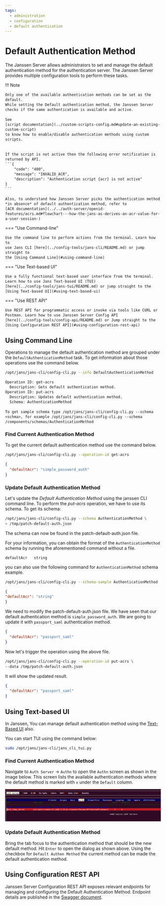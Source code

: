 ```yaml
---
tags:
  - administration
  - configuration
  - default authentication
---
```


# Default Authentication Method

The Janssen Server allows administrators to set and manage the default
authentication method for the authentication server.
The Janssen Server provides multiple configuration tools to perform these tasks.

!!! Note

    Only one of the available authentication methods can be set as the default.
    While setting the Default authentication method, the Janssen Server 
    checks if the same authentication is available and active.
    
    See 
    [script documentation](../custom-scripts-config.md#update-an-existing-custom-script) 
    to know how to enable/disable authentication methods using custom scripts.


    If the script is not active then the following error notification is 
    returned by API.
    ```{
        "code": "400",
        "message": "INVALID_ACR",
        "description": "Authentication script {acr} is not active"
    }
    ```

    Also, to understand how Janssen Server picks the authentication method *in absence* of default authentication method, refer to 
    [ACR documentation](../../auth-server/openid-features/acrs.md#flowchart---how-the-jans-as-derives-an-acr-value-for-a-user-session-)

=== "Use Command-line"

    Use the command line to perform actions from the terminal. Learn how to
    use Jans CLI [here](../config-tools/jans-cli/README.md) or jump straight to
    the [Using Command Line](#using-command-line)

=== "Use Text-based UI"

    Use a fully functional text-based user interface from the terminal.
    Learn how to use Jans Text-based UI (TUI)
    [here](../config-tools/jans-tui/README.md) or jump straight to the
    [Using Text-based UI](#using-text-based-ui)

=== "Use REST API"

    Use REST API for programmatic access or invoke via tools like CURL or 
    Postman. Learn how to use Janssen Server Config API 
    [here](../config-tools/config-api/README.md) or Jump straight to the
    [Using Configuration REST API](#using-configuration-rest-api)

##  Using Command Line

Operations to manage the default authentication method are grouped under the
`DefaultAuthenticationMethod` task. To get information about those operations
use the command below.

```bash title="Command"
/opt/jans/jans-cli/config-cli.py --info DefaultAuthenticationMethod
```
```text title="Output"
Operation ID: get-acrs
  Description: Gets default authentication method.
Operation ID: put-acrs
  Description: Updates default authentication method.
  Schema: AuthenticationMethod

To get sample schema type /opt/jans/jans-cli/config-cli.py --schema <schma>, for example /opt/jans/jans-cli/config-cli.py --schema /components/schemas/AuthenticationMethod
```

### Find Current Authentication Method

To get the current default authentication method use the command below.
```bash title="Command"
/opt/jans/jans-cli/config-cli.py --operation-id get-acrs
```
```json title="Sample Output"
{
  "defaultAcr": "simple_password_auth"
}
```

### Update Default Authentication Method

Let's update the _Default Authentication Method_ using the janssen CLI command line.
To perform the _put-acrs_ operation, we have to use its schema.
To get its schema:

```bash title="Command"
/opt/jans/jans-cli/config-cli.py --schema AuthenticationMethod \
> /tmp/patch-default-auth.json
```
The schema can now be found in the patch-default-auth.json file.

For your information, you can obtain the format of the `AuthenticationMethod`
schema by running the aforementioned command without a file.

```text title="Schema Format"
defaultAcr   string
```
you can also use the following command for `AuthenticationMethod` schema example.

```bash title="Command"
/opt/jans/jans-cli/config-cli.py --schema-sample AuthenticationMethod
```
```json title="Schema Example"
{
"defaultAcr": "string"
}
```

We need to modify the patch-default-auth.json file.
We have seen that our default authentication method is `simple_password_auth`.
We are going to update it with `passport_saml` authentication method.

```json title="input"
{
  "defaultAcr": "passport_saml"
}

```

Now let's trigger the operation using the above file.

```bash title="Command"
/opt/jans/jans-cli/config-cli.py --operation-id put-acrs \
--data /tmp/patch-default-auth.json
```

It will show the updated result.

```json title="Sample Output"
{
  "defaultAcr": "passport_saml"
}

```

##  Using Text-based UI

In Janssen, You can manage default authentication method using
the [Text-Based UI](../config-tools/jans-tui/README.md) also.

You can start TUI using the command below:

```bash title="Command"
sudo /opt/jans/jans-cli/jans_cli_tui.py
```

### Find Current Authentication Method

Navigate to `Auth Server` -> `Authn` to open the `Authn` screen as shown
in the image below. This screen lists the available authentication methods
where the default method is marked with `x` under the `Default` column.

![image](../../../assets/tui-curr-authn-method.png)


### Update Default Authentication Method

Bring the tab focus to the authentication method that should be the new default
method. Hit `Enter` to open the dialog as shown above. Using the checkbox for
`Default Authen Method` the current method can be made the default 
authentication method.


## Using Configuration REST API

Janssen Server Configuration REST API exposes relevant endpoints for managing
and configuring the Default Authentication Method. Endpoint details are published
in the [Swagger document](./../../reference/openapi.md).

